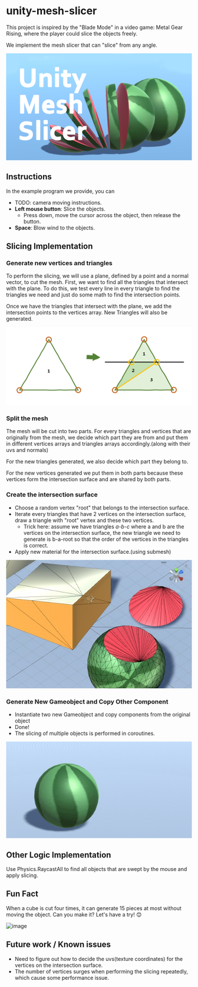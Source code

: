 # unity-mesh-slicer
This project is inspired by the "Blade Mode" in a video game: Metal Gear Rising, where the player could slice the objects freely.

We implement the mesh slicer that can "slice" from any angle.

![image](https://github.com/capneuron/unity-mesh-slicer/blob/master/Image/5.png?raw=true)

## Instructions
In the example program we provide, you can

- TODO: camera moving instructions.
- **Left mouse button**: Slice the objects.
    - Press down, move the cursor across the object, then release the button.
- **Space**: Blow wind to the objects.

## Slicing Implementation

### Generate new vertices and triangles
To perform the slicing, we will use a plane, defined by a point and a normal vector, to cut the mesh. First, we want to find all the triangles that intersect with the plane. To do this, we test every line in every triangle to find the triangles we need and just do some math to find the intersection points.

Once we have the triangles that intersect with the plane, we add the intersection points to the vertices array. New Triangles will also be generated.

![image](https://github.com/capneuron/unity-mesh-slicer/blob/master/Image/fig3.png?raw=true)

### Split the mesh
The mesh will be cut into two parts. For every triangles and vertices that are originally from the mesh, we decide which part they are from and put them in different vertices arrays and triangles arrays accordingly.(along with their uvs and normals)

For the new triangles generated, we also decide which part they belong to.

For the new vertices generated we put them in both parts because these vertices form the intersection surface and are shared by both parts.

### Create the intersection surface
- Choose a random vertex "root" that belongs to the intersection surface.
- Iterate every triangles that have 2 vertices on the intersection surface, draw a triangle with "root" vertex and these two vertices.
    - Trick here: assume we have triangles *a-b-c* where a and b are the vertices on the intersection surface, the new triangle we need to generate is b-a-root so that the order of the vertices in the triangles is correct.
- Apply new material for the intersection surface.(using submesh)

![image](https://github.com/capneuron/unity-mesh-slicer/blob/master/Image/fig1.jpg?raw=true)

### Generate New Gameobject and Copy Other Component
- Instantiate two new Gameobject and copy components from the original object
- Done!
- The slicing of multiple objects is performed in coroutines.

![image](https://github.com/capneuron/unity-mesh-slicer/blob/master/Image/example.gif?raw=true)

## Other Logic Implementation
Use Physics.RaycastAll to find all objects that are swept by the mouse and apply slicing.


## Fun Fact

When a cube is cut four times, it can generate 15 pieces at most without moving the object. Can you make it? Let's have a try! 😊

![image](https://github.com/capneuron/unity-mesh-slicer/blob/master/Image/cakeSlicing.gif?raw=true)

## Future work / Known issues
- Need to figure out how to decide the uvs(texture coordinates) for the vertices on the intersection surface.
- The number of vertices surges when performing the slicing repeatedly, which cause some performance issue.